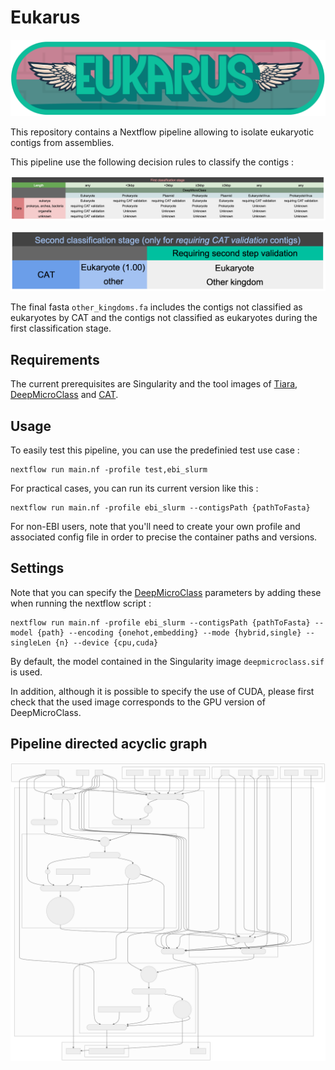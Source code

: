 # Eukarus

![Eukarus logo](./figures/logo.png)

This repository contains a Nextflow pipeline allowing to isolate eukaryotic contigs from assemblies. 

This pipeline use the following decision rules to classify the contigs :

![First classification stage rules](./figures/decision1.png)

![Second classification stage rules](./figures/decision2.png)

The final fasta `other_kingdoms.fa` includes the contigs not classified as eukaryotes by CAT and the contigs not classified as eukaryotes during the first classification stage.

## Requirements

The current prerequisites are Singularity and the tool images of [Tiara](https://github.com/ibe-uw/tiara), [DeepMicroClass](https://github.com/chengsly/DeepMicroClass/tree/master) and [CAT](https://github.com/MGXlab/CAT_pack). 

## Usage

To easily test this pipeline, you can use the predefinied test use case :

    nextflow run main.nf -profile test,ebi_slurm

For practical cases, you can run its current version like this :

    nextflow run main.nf -profile ebi_slurm --contigsPath {pathToFasta}

For non-EBI users, note that you'll need to create your own profile and associated config file in order to precise the container paths and versions. 

## Settings

Note that you can specify the [DeepMicroClass](https://github.com/chengsly/DeepMicroClass/tree/master) parameters by adding these when running the nextflow script :

    nextflow run main.nf -profile ebi_slurm --contigsPath {pathToFasta} --model {path} --encoding {onehot,embedding} --mode {hybrid,single} --singleLen {n} --device {cpu,cuda}

By default, the model contained in the Singularity image `deepmicroclass.sif` is used.

In addition, although it is possible to specify the use of CUDA, please first check that the used image corresponds to the GPU version of DeepMicroClass.

## Pipeline directed acyclic graph

![Current version pipeline DAG](./figures/dag.svg)
